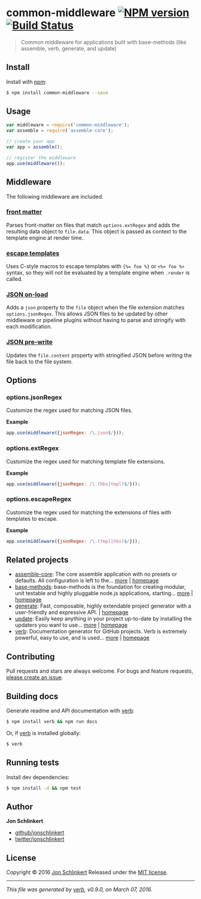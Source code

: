 # common-middleware [![NPM version](https://img.shields.io/npm/v/common-middleware.svg)](https://www.npmjs.com/package/common-middleware) [![Build Status](https://img.shields.io/travis/jonschlinkert/common-middleware.svg)](https://travis-ci.org/jonschlinkert/common-middleware)

> Common middleware for applications built with base-methods (like assemble, verb, generate, and update)

## Install

Install with [npm](https://www.npmjs.com/):

```sh
$ npm install common-middleware --save
```

## Usage

```js
var middleware = require('common-middleware');
var assemble = require('assemble-core');

// create your app
var app = assemble();

// register the middleware
app.use(middleware());
```

## Middleware

The following middleware are included.

### [front matter](index.js#L43)

Parses front-matter on files that match `options.extRegex` and
adds the resulting data object to `file.data`. This object is
passed as context to the template engine at render time.

### [escape templates](index.js#L56)

Uses C-style macros to escape templates with `{%= foo %}` or
`<%= foo %>` syntax, so they will not be evaluated by a template
engine when `.render` is called.

### [JSON on-load](index.js#L78)

Adds a `json` property to the `file` object when the file extension
matches `options.jsonRegex`. This allows JSON files to be updated
by other middleware or pipeline plugins without having to parse and
stringify with each modification.

### [JSON pre-write](index.js#L111)

Updates the `file.content` property with stringified JSON
before writing the file back to the file system.

## Options

### options.jsonRegex

Customize the regex used for matching JSON files.

**Example**

```js
app.use(middleware({jsonRegex: /\.json$/}));
```

### options.extRegex

Customize the regex used for matching template file extensions.

**Example**

```js
app.use(middleware({jsonRegex: /\.(hbs|tmpl)$/}));
```

### options.escapeRegex

Customize the regex used for matching the extensions of files with templates to escape.

**Example**

```js
app.use(middleware({jsonRegex: /\.(tmpl|hbs)$/}));
```

## Related projects

* [assemble-core](https://www.npmjs.com/package/assemble-core): The core assemble application with no presets or defaults. All configuration is left to the… [more](https://www.npmjs.com/package/assemble-core) | [homepage](https://github.com/assemble/assemble-core)
* [base-methods](https://www.npmjs.com/package/base-methods): base-methods is the foundation for creating modular, unit testable and highly pluggable node.js applications, starting… [more](https://www.npmjs.com/package/base-methods) | [homepage](https://github.com/jonschlinkert/base-methods)
* [generate](https://www.npmjs.com/package/generate): Fast, composable, highly extendable project generator with a user-friendly and expressive API. | [homepage](https://github.com/generate/generate)
* [update](https://www.npmjs.com/package/update): Easily keep anything in your project up-to-date by installing the updaters you want to use… [more](https://www.npmjs.com/package/update) | [homepage](https://github.com/update/update)
* [verb](https://www.npmjs.com/package/verb): Documentation generator for GitHub projects. Verb is extremely powerful, easy to use, and is used… [more](https://www.npmjs.com/package/verb) | [homepage](https://github.com/verbose/verb)

## Contributing

Pull requests and stars are always welcome. For bugs and feature requests, [please create an issue](https://github.com/jonschlinkert/common-middleware/issues/new).

## Building docs

Generate readme and API documentation with [verb](https://github.com/verbose/verb):

```sh
$ npm install verb && npm run docs
```

Or, if [verb](https://github.com/verbose/verb) is installed globally:

```sh
$ verb
```

## Running tests

Install dev dependencies:

```sh
$ npm install -d && npm test
```

## Author

**Jon Schlinkert**

* [github/jonschlinkert](https://github.com/jonschlinkert)
* [twitter/jonschlinkert](http://twitter.com/jonschlinkert)

## License

Copyright © 2016 [Jon Schlinkert](https://github.com/jonschlinkert)
Released under the [MIT license](https://github.com/jonschlinkert/common-middleware/blob/master/LICENSE).

***

_This file was generated by [verb](https://github.com/verbose/verb), v0.9.0, on March 07, 2016._